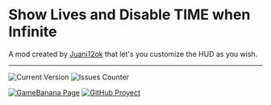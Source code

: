 # Show Lives and Disable TIME when Infinite
A mod created by [Juani12ok](https://gamebanana.com/members/2105843) that let's you customize the HUD as you wish.
***
![Current Version](https://img.shields.io/badge/Version-1.1-green)
![Issues Counter](https://img.shields.io/github/issues/Juani12ok/time-n-hud.svg)

<!-- [<img src="https://raw.githubusercontent.com/Juani12ok/Non-Trash-Stuff/refs/heads/discord-and-gb/images.gamebanana.com/static/svg/custom/banana.svg" alt="GameBanana Page" width="10" height="10"> ← Main Mod](https://gamebanana.com/mods/561987) -->
[![GameBanana Page](https://img.shields.io/badge/Main%20Mod-Active-green?logo=GameBanana&logoColor=yellow)](https://gamebanana.com/mods/561987)
[![GitHub Proyect](https://img.shields.io/badge/proyect-Todo-000000?logo=github&logoColor=ffffff)](https://github.com/users/Juani12ok/projects/3)